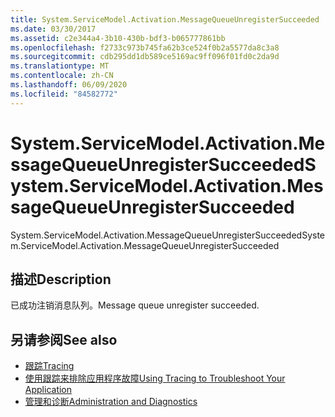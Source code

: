 ```yaml
---
title: System.ServiceModel.Activation.MessageQueueUnregisterSucceeded
ms.date: 03/30/2017
ms.assetid: c2e344a4-3b10-430b-bdf3-b065777861bb
ms.openlocfilehash: f2733c973b745fa62b3ce524f0b2a5577da8c3a8
ms.sourcegitcommit: cdb295dd1db589ce5169ac9ff096f01fd0c2da9d
ms.translationtype: MT
ms.contentlocale: zh-CN
ms.lasthandoff: 06/09/2020
ms.locfileid: "84582772"
---
```

# <a name="systemservicemodelactivationmessagequeueunregistersucceeded"></a><span data-ttu-id="bcb75-102">System.ServiceModel.Activation.MessageQueueUnregisterSucceeded</span><span class="sxs-lookup"><span data-stu-id="bcb75-102">System.ServiceModel.Activation.MessageQueueUnregisterSucceeded</span></span>
<span data-ttu-id="bcb75-103">System.ServiceModel.Activation.MessageQueueUnregisterSucceeded</span><span class="sxs-lookup"><span data-stu-id="bcb75-103">System.ServiceModel.Activation.MessageQueueUnregisterSucceeded</span></span>  
  
## <a name="description"></a><span data-ttu-id="bcb75-104">描述</span><span class="sxs-lookup"><span data-stu-id="bcb75-104">Description</span></span>  
 <span data-ttu-id="bcb75-105">已成功注销消息队列。</span><span class="sxs-lookup"><span data-stu-id="bcb75-105">Message queue unregister succeeded.</span></span>  
  
## <a name="see-also"></a><span data-ttu-id="bcb75-106">另请参阅</span><span class="sxs-lookup"><span data-stu-id="bcb75-106">See also</span></span>

- [<span data-ttu-id="bcb75-107">跟踪</span><span class="sxs-lookup"><span data-stu-id="bcb75-107">Tracing</span></span>](index.md)
- [<span data-ttu-id="bcb75-108">使用跟踪来排除应用程序故障</span><span class="sxs-lookup"><span data-stu-id="bcb75-108">Using Tracing to Troubleshoot Your Application</span></span>](using-tracing-to-troubleshoot-your-application.md)
- [<span data-ttu-id="bcb75-109">管理和诊断</span><span class="sxs-lookup"><span data-stu-id="bcb75-109">Administration and Diagnostics</span></span>](../index.md)
